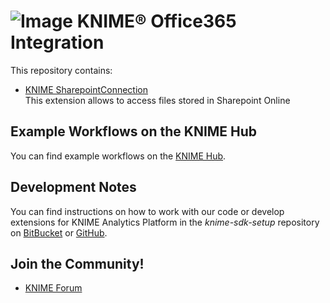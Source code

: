 # ![Image](https://www.knime.com/files/knime_logo_github_40x40_4layers.png) KNIME® Office365 Integration

This repository contains:

* [KNIME SharepointConnection](https://hub.knime.com/knime/extensions/org.knime.features.ext.sharepoint.filehandling/latest)  
This extension allows to access files stored in Sharepoint Online 


## Example Workflows on the KNIME Hub

You can find example workflows on the [KNIME Hub](https://hub.knime.com/search?q=sharepoint&type=Workflow).

## Development Notes

You can find instructions on how to work with our code or develop extensions for
KNIME Analytics Platform in the _knime-sdk-setup_ repository
on [BitBucket](https://bitbucket.org/KNIME/knime-sdk-setup)
or [GitHub](http://github.com/knime/knime-sdk-setup).

## Join the Community!

* [KNIME Forum](https://forum.knime.com/)
